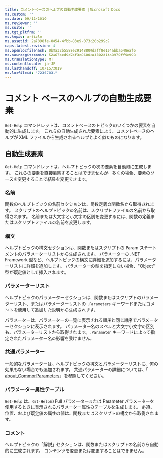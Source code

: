 ```yaml
---
title: コメントベースのヘルプの自動生成要素 |Microsoft Docs
ms.custom: ''
ms.date: 09/12/2016
ms.reviewer: ''
ms.suite: ''
ms.tgt_pltfrm: ''
ms.topic: article
ms.assetid: 2a7098fe-0854-4fbb-83e9-073c20b299c7
caps.latest.revision: 4
ms.openlocfilehash: 0b8a32b5588e29148800daff8e104abba548eaf6
ms.sourcegitcommit: 52a67bcd9d7bf3e8600ea4302d1fa8970ff9c998
ms.translationtype: MT
ms.contentlocale: ja-JP
ms.lasthandoff: 10/15/2019
ms.locfileid: "72367831"
---
```

# <a name="autogenerated-elements-of-comment-based-help"></a>コメント ベースのヘルプの自動生成要素

`Get-Help` コマンドレットは、コメントベースのトピックのいくつかの要素を自動的に生成します。 これらの自動生成された要素により、コメントベースのヘルプが XML ファイルから生成されるヘルプとよく似たものになります。

## <a name="autogenerated-elements"></a>自動生成要素

`Get-Help` コマンドレットは、ヘルプトピックの次の要素を自動的に生成します。 これらの要素を直接編集することはできませんが、多くの場合、要素のソースを変更することで結果を変更できます。

### <a name="name"></a>名前

関数のヘルプトピックの名前セクションは、関数定義の関数名から取得されます。 スクリプトのヘルプトピックの名前は、スクリプトファイルの名前から取得されます。 名前または大文字と小文字の区別を変更するには、関数の定義またはスクリプトファイルの名前を変更します。

### <a name="syntax"></a>構文

ヘルプトピックの構文セクションは、関数またはスクリプトの Param ステートメントのパラメーターリストから生成されます。 パラメーターの .NET Framework 型など、ヘルプトピックの構文に詳細を追加するには、パラメーターリストに詳細を追加します。 パラメーターの型を指定しない場合、"Object" 型が既定値として挿入されます。

### <a name="parameter-list"></a>パラメーターリスト

ヘルプトピックのパラメーターセクションは、関数またはスクリプトのパラメーターリスト、またはパラメーターリストの `.Parameters` キーワードまたはコメントを使用して追加した説明から生成されます。

パラメーターは、パラメーターの一覧に表示される順序と同じ順序でパラメーターセクションに表示されます。 パラメーター名のスペルと大文字小文字の区別も、パラメーターリストから取得されます。`.Parameter` キーワードによって指定されたパラメーター名の影響を受けません。

### <a name="common-parameters"></a>共通パラメーター

一般的なパラメーターは、ヘルプトピックの構文とパラメーターリストに、何の効果もない場合でも追加されます。 共通パラメーターの詳細については、「 [about_CommonParameters](/powershell/module/microsoft.powershell.core/about/about_commonparameters)」を参照してください。

### <a name="parameter-attribute-table"></a>パラメーター属性テーブル

`Get-Help` は、`Get-Help`の Full パラメーターまたは Parameter パラメーターを使用するときに表示されるパラメーター属性のテーブルを生成します。 必須、位置、および既定値の属性の値は、関数またはスクリプトの構文から取得されます。

### <a name="remarks"></a>コメント

ヘルプトピックの「解説」セクションは、関数またはスクリプトの名前から自動的に生成されます。 コンテンツを変更または変更することはできません。
